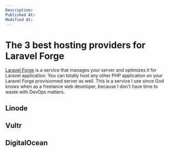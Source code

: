 ```yaml
---
Description:
Published At:
Modified At:
---
```


# The 3 best hosting providers for Laravel Forge

[Laravel Forge](https://forge.laravel.com) is a service that manages your server and optimizes it for Laravel application. You can totally host any other PHP application on your Laravel Forge provisionned server as well.
This is a service I use since God knows when as a freelance web developer, because I don't have time to waste with DevOps matters.

## Linode

## Vultr

## DigitalOcean
